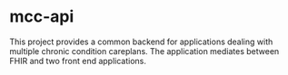 # mcc-api
This project provides a common backend for applications dealing with multiple chronic condition careplans. The application mediates between FHIR and two front end applications.
